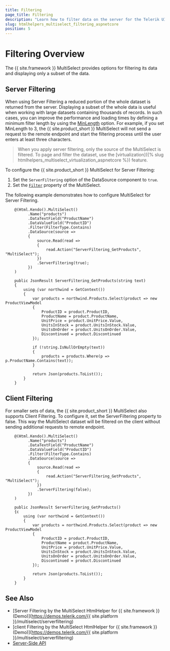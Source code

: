 ```yaml
---
title: Filtering
page_title: Filtering
description: "Learn how to filter data on the server for the Telerik UI MultiSelect component for {{ site.framework }}."
slug: htmlhelpers_multiselect_filtering_aspnetcore
position: 5
---
```


# Filtering Overview

The {{ site.framework }} MultiSelect provides options for filtering its data and displaying only a subset of the data.

## Server Filtering

When using Server Filtering a reduced portion of the whole dataset is returned from the server. Displaying a subset of the whole data is useful when working with large datasets containing thousands of records. In such cases, you can improve the performance and loading times by defining a minimum filter length by using the [MinLength](/api/Kendo.Mvc.UI.Fluent/MultiSelectBuilder#minlengthsystemdouble) option. For example, if you set MinLength to 3, the {{ site.product_short }} MultiSelect will not send a request to the remote endpoint and start the filtering process until the user enters at least three characters.

> When you apply server filtering, only the source of the MultiSelect is filtered. To page and filter the dataset, use the [virtualization]({% slug htmlhelpers_multiselect_virtualization_aspnetcore %}) feature.

To configure the {{ site.product_short }} MultiSelect for Server Filtering:

1. Set the `ServerFiltering` option of the DataSource component to `true`.
1. Set the [`Filter`](/api/Kendo.Mvc.UI.Fluent/MultiSelectBuilder#filterkendomvcuifiltertype) property of the MultiSelect.

The following example demonstrates how to configure MultiSelect for Server Filtering.

```HtmlHelper
    @(Html.Kendo().MultiSelect()
          .Name("products")
          .DataTextField("ProductName")
          .DataValueField("ProductID")
          .Filter(FilterType.Contains)
          .DataSource(source =>
          {
              source.Read(read =>
              {
                  read.Action("ServerFiltering_GetProducts", "MultiSelect");
              })
              .ServerFiltering(true);
          })
    )
```
```Controller
    public JsonResult ServerFiltering_GetProducts(string text)
    {
        using (var northwind = GetContext())
        {
            var products = northwind.Products.Select(product => new ProductViewModel
            {
                ProductID = product.ProductID,
                ProductName = product.ProductName,
                UnitPrice = product.UnitPrice.Value,
                UnitsInStock = product.UnitsInStock.Value,
                UnitsOnOrder = product.UnitsOnOrder.Value,
                Discontinued = product.Discontinued
            });

            if (!string.IsNullOrEmpty(text))
            {
                products = products.Where(p => p.ProductName.Contains(text));
            }

            return Json(products.ToList());
        }
    }
```

## Client Filtering

For smaller sets of data, the {{ site.product_short }} MultiSelect also supports Client Filtering. To configure it, set the ServerFiltering property to false. This way the MultiSelect dataset will be filtered on the client without sending additional requests to remote endpoint.

```HtmlHelper
    @(Html.Kendo().MultiSelect()
          .Name("products")
          .DataTextField("ProductName")
          .DataValueField("ProductID")
          .Filter(FilterType.Contains)
          .DataSource(source =>
          {
              source.Read(read =>
              {
                  read.Action("ServerFiltering_GetProducts", "MultiSelect");
              })
              .ServerFiltering(false);
          })
    )
```
```Controller
    public JsonResult ServerFiltering_GetProducts()
    {с
        using (var northwind = GetContext())
        {
            var products = northwind.Products.Select(product => new ProductViewModel
            {
                ProductID = product.ProductID,
                ProductName = product.ProductName,
                UnitPrice = product.UnitPrice.Value,
                UnitsInStock = product.UnitsInStock.Value,
                UnitsOnOrder = product.UnitsOnOrder.Value,
                Discontinued = product.Discontinued
            });

            return Json(products.ToList());
        }
    }
```

## See Also

* [Server Filtering by the MultiSelect HtmlHelper for {{ site.framework }} (Demo)](https://demos.telerik.com/{{ site.platform }}/multiselect/serverfiltering)
* [client Filtering by the MultiSelect HtmlHelper for {{ site.framework }} (Demo)](https://demos.telerik.com/{{ site.platform }}/multiselect/serverfiltering)
* [Server-Side API](/api/multiselect)
